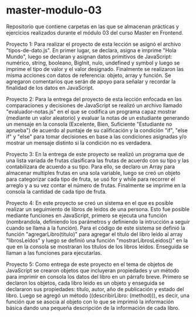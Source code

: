 # master-modulo-03
Repositorio que contiene carpetas en las que se almacenan prácticas y ejercicios realizados durante el módulo 03 del curso Master en Frontend. 

Proyecto 1: Para realizar el proyecto de esta lección se asignó el archivo "tipos-de-dato.js". En primer lugar, se declara, asigna e imprime "Hola Mundo", luego se declaran y asignan datos primitivos de JavaScript: numérico, string, booleano, BigInit, nulo, undefined y symbol y luego se imprime el tipo de valor y el valor designado. Finalmente se realizaron las misma acciones con datos de referencia: objeto, array y función. Se agregaron comentarios que serán de apoyo para señalar y recordar la finalidad de los datos en JavaScript.

Proyecto 2: Para la entrega del proyecto de esta lección enfocada en las comparaciones y decisiones de JavaScript se realizó un archivo llamado "evaluador-notas.js" en el que se codifica un programa capaz mostrar (mediante un valor aleatorio) y evaluar la notas de un estudiante generando un mensaje en la consola (Excelente, Bien, Suficiente "Estudiante no aprueba") de acuerdo al puntaje de su calificación y la condición "if", "else if" y "else" para tomar decisiones en base a las condiciones asignadas y/o mostrar un mensaje distinto si la condición no es verdadera.

Proyecto 3: En la entrega de este proyecto se realizó un programa que de una lista variada de frutas clasificara las frutas de acuerdo con su tipo y las contabilizara de acuerdo a su tipo. Para ello, se declaro un Array para almacenar multiples frutas en una sola variable, luego se creó un objeto para categorizar cada tipo de fruta, se usó for y while para recorrer el arreglo y a su vez contar el número de frutas. Finalmente se imprime en la consola la cantidad de cada tipo de fruta.

Proyecto 4: En este proyecto se creó un sistema en el que es posible realizar un seguimiento de libros de leidos de una persona. Esto fue posible mediante funciones en JavaScript, primero se ejecuta una función (nombrandola, definiendo los parámetros y definiendo la intrucción a seguir cuando se llama a la función). Para el código de este sistema se definió la función "agregarLibro(titulo)" para agregar el título del libro leído al array "librosLeídos" y luego se definió una función "mostrarLibrosLeidos()" en la que en la consola se mostraran los títulos de los libros leídos. Enseguida se llaman a las funciones para ejecutarlas. 

Proyecto 5: Como entrega de este proyecto en el tema de objetos de JavaScript se crearon objetos que incluyeran propiedades y un método para imprimir en consola los datos del libro en un párrafo breve. Primero se declaron los objetos, cada libro leido es un objeto y enseguida se declararon sus propiedades: título, autor, año de publicación y estado del libro. Luego se agregó un método ((describirLibro: (method))), es decir, una función que se asocia al objeto con lo que se imprimió la información básica dando una pequeña descripción de la información de cada libro.